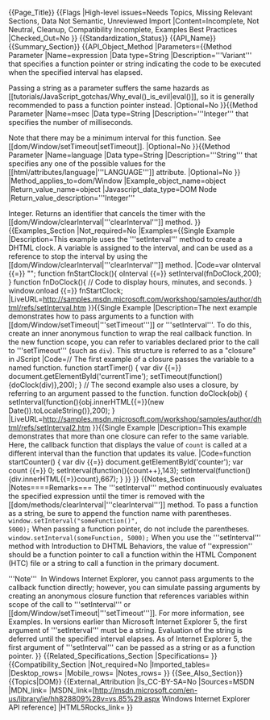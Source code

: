{{Page_Title}}
{{Flags
|High-level issues=Needs Topics, Missing Relevant Sections, Data Not Semantic, Unreviewed Import
|Content=Incomplete, Not Neutral, Cleanup, Compatibility Incomplete, Examples Best Practices
|Checked_Out=No
}}
{{Standardization_Status}}
{{API_Name}}
{{Summary_Section}}
{{API_Object_Method
|Parameters={{Method Parameter
|Name=expression
|Data type=String
|Description='''Variant''' that specifies a function pointer or string indicating the code to be executed when the specified interval has elapsed.

Passing a string as a parameter suffers the same hazards as [[tutorials/JavaScript_gotchas/Why_eval()_is_evil|eval()]], so it is generally recommended to pass a function pointer instead.
|Optional=No
}}{{Method Parameter
|Name=msec
|Data type=String
|Description='''Integer''' that specifies the number of milliseconds.

Note that there may be a minimum interval for this function. See [[dom/Window/setTimeout|setTimeout]].
|Optional=No
}}{{Method Parameter
|Name=language
|Data type=String
|Description='''String''' that specifies any one of the possible values for the [[html/attributes/language|'''LANGUAGE''']] attribute.
|Optional=No
}}
|Method_applies_to=dom/Window
|Example_object_name=object
|Return_value_name=object
|Javascript_data_type=DOM Node
|Return_value_description='''Integer'''

Integer. Returns an identifier that cancels the timer with the [[dom/Window/clearInterval|'''clearInterval''']] method.
}}
{{Examples_Section
|Not_required=No
|Examples={{Single Example
|Description=This example uses the '''setInterval''' method to create a DHTML clock. A variable is assigned to the interval, and can be used as a reference to stop the interval by using the [[dom/Window/clearInterval|'''clearInterval''']] method.
|Code=var oInterval {{=}} "";
function fnStartClock(){
   oInterval {{=}} setInterval(fnDoClock,200);
}
function fnDoClock(){
   // Code to display hours, minutes, and seconds.
}
window.onload {{=}} fnStartClock;
|LiveURL=http://samples.msdn.microsoft.com/workshop/samples/author/dhtml/refs/setInterval.htm
}}{{Single Example
|Description=The next example demonstrates how to pass arguments to a function with [[dom/Window/setTimeout|'''setTimeout''']] or '''setInterval'''. To do this, create an inner anonymous function to wrap the real callback function. In the new function scope, you can refer to variables declared prior to the call to '''setTimeout''' (such as <code>div</code>). This structure is referred to as a "closure" in JScript
|Code=// The first example of a closure passes the variable to a named function.
function startTimer() {
    var div {{=}} document.getElementById('currentTime');
    setTimeout(function(){doClock(div)},200);
}
// The second example also uses a closure, by referring to an argument passed to the function.
function doClock(obj) {
    setInterval(function(){obj.innerHTML{{=}}(new Date()).toLocaleString()},200);
}
|LiveURL=http://samples.msdn.microsoft.com/workshop/samples/author/dhtml/refs/setInterval2.htm
}}{{Single Example
|Description=This example demonstrates that more than one closure can refer to the same variable. Here, the callback function that displays the value of <code>count</code> is called at a different interval than the function that updates its value.
|Code=function startCounter() {
    var div {{=}} document.getElementById('counter');
    var count {{=}} 0;
    setInterval(function(){count++},143);
    setInterval(function(){div.innerHTML{{=}}count},667);
}
}}
}}
{{Notes_Section
|Notes====Remarks===
The '''setInterval''' method continuously evaluates the specified expression until the timer is removed with the [[dom/methods/clearInterval|'''clearInterval''']] method.
To pass a function as a string, be sure to append the function name with parentheses.
 <code>window.setInterval("someFunction()", 5000);</code>
When passing a function pointer, do not include the parentheses.
 <code>window.setInterval(someFunction, 5000);</code>
When you use the '''setInterval''' method with Introduction to DHTML Behaviors, the value of ''expression'' should be a function pointer to call a function within the HTML Component (HTC) file or a string to call a function in the primary document.

'''Note'''  In Windows Internet Explorer, you cannot pass arguments to the callback function directly; however, you can simulate passing arguments by creating an anonymous closure function that references variables within scope of the call to '''setInterval''' or [[dom/Window/setTimeout|'''setTimeout''']]. For more information, see Examples.
In versions earlier than Microsoft Internet Explorer 5, the first argument of '''setInterval''' must be a string. Evaluation of the string is deferred until the specified interval elapses.
As of Internet Explorer 5, the first argument of '''setInterval''' can be passed as a string or as a function pointer.
}}
{{Related_Specifications_Section
|Specifications=
}}
{{Compatibility_Section
|Not_required=No
|Imported_tables=
|Desktop_rows=
|Mobile_rows=
|Notes_rows=
}}
{{See_Also_Section}}
{{Topics|DOM}}
{{External_Attribution
|Is_CC-BY-SA=No
|Sources=MSDN
|MDN_link=
|MSDN_link=[http://msdn.microsoft.com/en-us/library/ie/hh828809%28v=vs.85%29.aspx Windows Internet Explorer API reference]
|HTML5Rocks_link=
}}